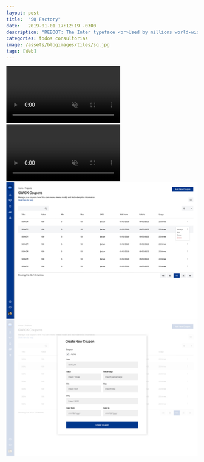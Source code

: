 ```yaml
---
layout: post
title:  "SQ Factory"
date:   2019-01-01 17:12:19 -0300
description: "REBOOT: The Inter typeface <br>Used by millions world-wide, including big names like Unity, Pixar, GitHub, Mozilla, Figma and many others."
categories: todos consultorias
image: /assets/blogimages/tiles/sq.jpg
tags: [Web]
---
```

<video autobuffer autoPlay loop muted><source src="/assets/blogimages/sq-1.mp4" type="video/mp4" /></video>
<video autobuffer autoPlay loop muted><source src="/assets/blogimages/sq-2.mp4" type="video/mp4" /></video>
<img class="post-image-full" src="/assets/blogimages/sq-3.jpg">
<img class="post-image-full" src="/assets/blogimages/sq-4.jpg">


